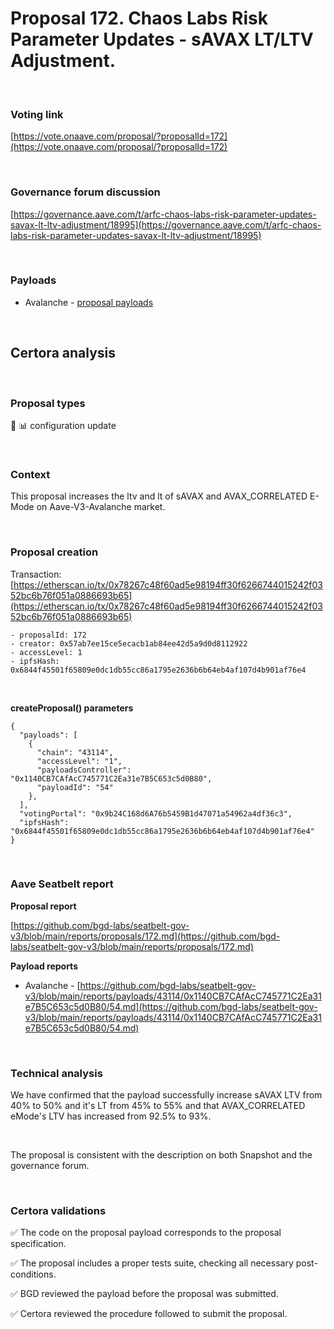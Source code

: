 # Proposal 172. Chaos Labs Risk Parameter Updates - sAVAX LT/LTV Adjustment.

<br>

### Voting link

[https://vote.onaave.com/proposal/?proposalId=172](https://vote.onaave.com/proposal/?proposalId=172)

<br>

### Governance forum discussion

[https://governance.aave.com/t/arfc-chaos-labs-risk-parameter-updates-savax-lt-ltv-adjustment/18995](https://governance.aave.com/t/arfc-chaos-labs-risk-parameter-updates-savax-lt-ltv-adjustment/18995)

<br>

### Payloads

* Avalanche - [proposal payloads](https://snowtrace.io/address/0xa8C2bf37595693Db9cE42B07005916ECd6502581/contract/43114/code)

<br>

## Certora analysis

<br>

### Proposal types

:wrench: :bar_chart: configuration update

<br>

### Context

This proposal increases the ltv and lt of sAVAX and AVAX_CORRELATED E-Mode on Aave-V3-Avalanche market.

<br>

### Proposal creation

Transaction: [https://etherscan.io/tx/0x78267c48f60ad5e98194ff30f6266744015242f0352bc6b76f051a0886693b65](https://etherscan.io/tx/0x78267c48f60ad5e98194ff30f6266744015242f0352bc6b76f051a0886693b65)

```
- proposalId: 172
- creator: 0x57ab7ee15ce5ecacb1ab84ee42d5a9d0d8112922
- accessLevel: 1
- ipfsHash: 0x6844f45501f65809e0dc1db55cc86a1795e2636b6b64eb4af107d4b901af76e4
```

<br>

**createProposal() parameters**

```
{
  "payloads": [ 
    { 
      "chain": "43114", 
      "accessLevel": "1", 
      "payloadsController": "0x1140CB7CAfAcC745771C2Ea31e7B5C653c5d0B80", 
      "payloadId": "54" 
    }, 
  ], 
  "votingPortal": "0x9b24C168d6A76b5459B1d47071a54962a4df36c3", 
  "ipfsHash": "0x6844f45501f65809e0dc1db55cc86a1795e2636b6b64eb4af107d4b901af76e4" 
}
```

<br>

### Aave Seatbelt report

**Proposal report**

[https://github.com/bgd-labs/seatbelt-gov-v3/blob/main/reports/proposals/172.md](https://github.com/bgd-labs/seatbelt-gov-v3/blob/main/reports/proposals/172.md)

**Payload reports**

* Avalanche - [https://github.com/bgd-labs/seatbelt-gov-v3/blob/main/reports/payloads/43114/0x1140CB7CAfAcC745771C2Ea31e7B5C653c5d0B80/54.md](https://github.com/bgd-labs/seatbelt-gov-v3/blob/main/reports/payloads/43114/0x1140CB7CAfAcC745771C2Ea31e7B5C653c5d0B80/54.md)

<br>

### Technical analysis

We have confirmed that the payload successfully increase sAVAX LTV from 40% to 50% and it's LT from 45% to 55% and that AVAX_CORRELATED eMode's LTV has increased from 92.5% to 93%.

<br>

The proposal is consistent with the description on both Snapshot and the governance forum.

<br>

### Certora validations

:white_check_mark: The code on the proposal payload corresponds to the proposal specification.

:white_check_mark: The proposal includes a proper tests suite, checking all necessary post-conditions.

:white_check_mark: BGD reviewed the payload before the proposal was submitted.

:white_check_mark: Certora reviewed the procedure followed to submit the proposal.

